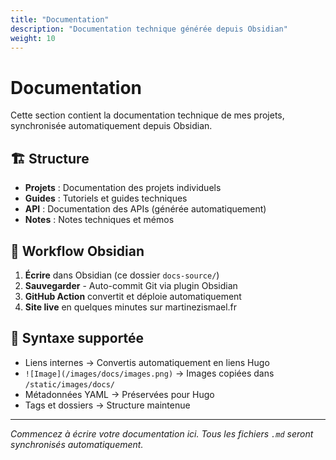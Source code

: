 ```yaml
---
title: "Documentation"
description: "Documentation technique générée depuis Obsidian"
weight: 10
---
```


# Documentation

Cette section contient la documentation technique de mes projets, synchronisée automatiquement depuis Obsidian.

## 🏗️ Structure

- **Projets** : Documentation des projets individuels
- **Guides** : Tutoriels et guides techniques  
- **API** : Documentation des APIs (générée automatiquement)
- **Notes** : Notes techniques et mémos

## 📝 Workflow Obsidian

1. **Écrire** dans Obsidian (ce dossier `docs-source/`)
2. **Sauvegarder** - Auto-commit Git via plugin Obsidian
3. **GitHub Action** convertit et déploie automatiquement
4. **Site live** en quelques minutes sur martinezismael.fr

## 🔗 Syntaxe supportée

- Liens internes → Convertis automatiquement en liens Hugo
- `![Image](/images/docs/images.png)` → Images copiées dans `/static/images/docs/`
- Métadonnées YAML → Préservées pour Hugo
- Tags et dossiers → Structure maintenue

---

*Commencez à écrire votre documentation ici. Tous les fichiers `.md` seront synchronisés automatiquement.*